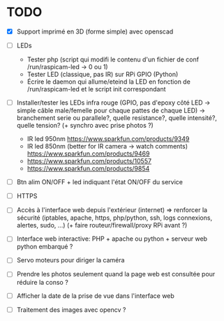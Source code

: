 # TODO

- [x] Support imprimé en 3D (forme simple) avec openscad
- [ ] LEDs
    - Tester php (script qui modifi le contenu d'un fichier de conf /run/raspicam-led -> 0 ou 1)
    - Tester LED (classique, pas IR) sur RPi GPIO (Python)
    - Écrire le daemon qui allume/eteind la LED en fonction de /run/raspicam-led et le script init correspondant
- [ ] Installer/tester les LEDs infra rouge (GPIO, pas d'epoxy côté LED -> simple câble male/femelle pour chaque pattes de chaque LED) -> branchement serie ou parallele?, quelle resistance?, quelle intensité?, quelle tension? (+ synchro avec prise photos ?)
    -  IR led 950nm https://www.sparkfun.com/products/9349
    -  IR led 850nm (better for IR camera -> watch comments) https://www.sparkfun.com/products/9469
    -  https://www.sparkfun.com/products/10557
    -  https://www.sparkfun.com/products/9854

- [ ] Btn alim ON/OFF + led indiquant l'état ON/OFF du service
- [ ] HTTPS
- [ ] Accès à l'interface web depuis l'extérieur (internet) => renforcer la sécurité (iptables, apache, https, php/python, ssh, logs connexions, alertes, sudo, ...) (+ faire routeur/firewall/proxy RPi avant ?)
- [ ] Interface web interactive: PHP + apache ou python + serveur web python embarqué ?

- [ ] Servo moteurs pour diriger la caméra
- [ ] Prendre les photos seulement quand la page web est consultée pour réduire la conso ?
- [ ] Afficher la date de la prise de vue dans l'interface web
- [ ] Traitement des images avec opencv ?

